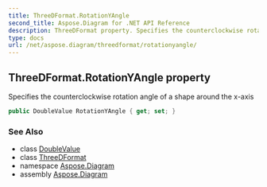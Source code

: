 ```yaml
---
title: ThreeDFormat.RotationYAngle
second_title: Aspose.Diagram for .NET API Reference
description: ThreeDFormat property. Specifies the counterclockwise rotation angle of a shape around the xaxis
type: docs
url: /net/aspose.diagram/threedformat/rotationyangle/
---
```

## ThreeDFormat.RotationYAngle property

Specifies the counterclockwise rotation angle of a shape around the x-axis

```csharp
public DoubleValue RotationYAngle { get; set; }
```

### See Also

* class [DoubleValue](../../doublevalue/)
* class [ThreeDFormat](../)
* namespace [Aspose.Diagram](../../threedformat/)
* assembly [Aspose.Diagram](../../../)


